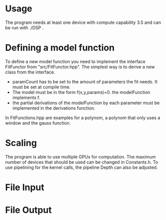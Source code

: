 # Usage

The program needs at least one device with compute capability 3.5 and can be run with ./DSP <Filename>.

# Defining a model function

To define a new model function you need to implement the interface FitFunctor from "src/FitFunctor.hpp". The simplest
way is to derive a new class from the interface. 

- paramCount has to be set to the amount of parameters the fit needs. It must be set at compile time.
- The model must be in the form f(x,y,params)=0. the modelFunction implements f.
- the partial derivations of the modelFunction by each parameter must be implemented in the derivations function.



In FitFunctions.hpp are examples for a polynom, a polynom that only uses a window and the gauss function.

# Scaling

The program is able to use multiple GPUs for computation. The maximum number of devices that should be used can be changed in Constants.h.
To use pipelining for the kernel calls, the pipeline Depth can also be adjusted.
 
# File Input


# File Output
